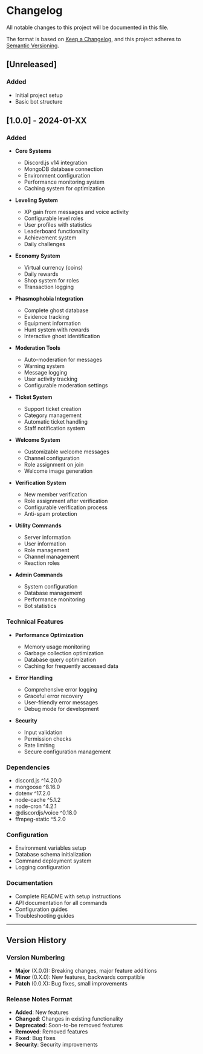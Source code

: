 # Changelog

All notable changes to this project will be documented in this file.

The format is based on [Keep a Changelog](https://keepachangelog.com/en/1.0.0/),
and this project adheres to [Semantic Versioning](https://semver.org/spec/v2.0.0.html).

## [Unreleased]

### Added

- Initial project setup
- Basic bot structure

## [1.0.0] - 2024-01-XX

### Added

- **Core Systems**

  - Discord.js v14 integration
  - MongoDB database connection
  - Environment configuration
  - Performance monitoring system
  - Caching system for optimization

- **Leveling System**

  - XP gain from messages and voice activity
  - Configurable level roles
  - User profiles with statistics
  - Leaderboard functionality
  - Achievement system
  - Daily challenges

- **Economy System**

  - Virtual currency (coins)
  - Daily rewards
  - Shop system for roles
  - Transaction logging

- **Phasmophobia Integration**

  - Complete ghost database
  - Evidence tracking
  - Equipment information
  - Hunt system with rewards
  - Interactive ghost identification

- **Moderation Tools**

  - Auto-moderation for messages
  - Warning system
  - Message logging
  - User activity tracking
  - Configurable moderation settings

- **Ticket System**

  - Support ticket creation
  - Category management
  - Automatic ticket handling
  - Staff notification system

- **Welcome System**

  - Customizable welcome messages
  - Channel configuration
  - Role assignment on join
  - Welcome image generation

- **Verification System**

  - New member verification
  - Role assignment after verification
  - Configurable verification process
  - Anti-spam protection

- **Utility Commands**

  - Server information
  - User information
  - Role management
  - Channel management
  - Reaction roles

- **Admin Commands**
  - System configuration
  - Database management
  - Performance monitoring
  - Bot statistics

### Technical Features

- **Performance Optimization**

  - Memory usage monitoring
  - Garbage collection optimization
  - Database query optimization
  - Caching for frequently accessed data

- **Error Handling**

  - Comprehensive error logging
  - Graceful error recovery
  - User-friendly error messages
  - Debug mode for development

- **Security**
  - Input validation
  - Permission checks
  - Rate limiting
  - Secure configuration management

### Dependencies

- discord.js ^14.20.0
- mongoose ^8.16.0
- dotenv ^17.2.0
- node-cache ^5.1.2
- node-cron ^4.2.1
- @discordjs/voice ^0.18.0
- ffmpeg-static ^5.2.0

### Configuration

- Environment variables setup
- Database schema initialization
- Command deployment system
- Logging configuration

### Documentation

- Complete README with setup instructions
- API documentation for all commands
- Configuration guides
- Troubleshooting guides

---

## Version History

### Version Numbering

- **Major** (X.0.0): Breaking changes, major feature additions
- **Minor** (0.X.0): New features, backwards compatible
- **Patch** (0.0.X): Bug fixes, small improvements

### Release Notes Format

- **Added**: New features
- **Changed**: Changes in existing functionality
- **Deprecated**: Soon-to-be removed features
- **Removed**: Removed features
- **Fixed**: Bug fixes
- **Security**: Security improvements

